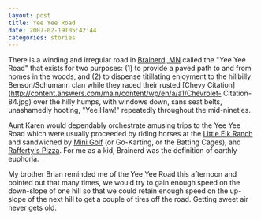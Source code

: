 ```yaml
---
layout: post
title: Yee Yee Road
date: 2007-02-19T05:42:44
categories: stories
---
```


There is a winding and irregular road in [Brainerd,
MN](http://www.brainerd.com/) called the "Yee Yee Road" that exists for two
purposes: (1) to provide a paved path to and from homes in the woods, and (2)
to dispense titillating enjoyment to the hillbilly Benson/Schumann clan while
they raced their rusted [Chevy
Citation](http://content.answers.com/main/content/wp/en/a/a1/Chevrolet-
Citation-84.jpg) over the hilly humps, with windows down, sans seat belts,
unashamedly hooting, "Yee Haw!" repeatedly throughout the mid-nineties.


Aunt Karen would dependably orchestrate amusing trips to the Yee Yee Road
which were usually proceeded by riding horses at the [Little Elk
Ranch](http://littleelkranch.com/) and sandwiched by [Mini
Golf](http://www.piratescove.net/location/12) (or Go-Karting, or the Batting
Cages), and [Rafferty's Pizza](http://www.raffertyspizza.com/). For me as a
kid, Brainerd was the definition of earthly euphoria.

My brother Brian reminded me of the Yee Yee Road this afternoon and pointed
out that many times, we would try to gain enough speed on the down-slope of
one hill so that we could retain enough speed on the up-slope of the next hill
to get a couple of tires off the road. Getting sweet air never gets old.


